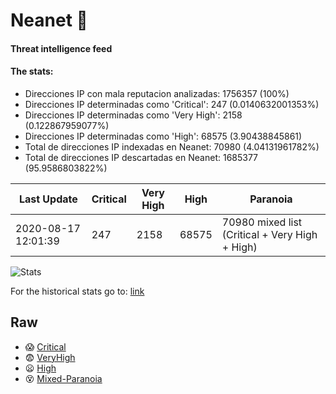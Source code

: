 # Neanet :hocho:
#### Threat intelligence feed
#### The stats:

- Direcciones IP con mala reputacion analizadas: 1756357 (100%)
- Direcciones IP determinadas como 'Critical':  247 (0.0140632001353%)
- Direcciones IP determinadas como 'Very High':  2158 (0.122867959077%)
- Direcciones IP determinadas como 'High':  68575 (3.90438845861)
- Total de direcciones IP indexadas en Neanet:  70980 (4.04131961782%)
- Total de direcciones IP descartadas en Neanet:  1685377 (95.9586803822%)

| Last Update | Critical | Very High | High | Paranoia |
| --- | --- | --- | --- | --- |
| 2020-08-17 12:01:39 | 247 | 2158 | 68575 | 70980 mixed list (Critical + Very High + High)|

![Stats](https://docs.google.com/spreadsheets/d/e/2PACX-1vSnaNMIXVabIpDJjufMlzH7poXnshF3mgd8Is1g9ytUEzVsP5my4Trn8f-xkoLLQ38xpL3HtmUexLo6/pubchart?oid=501124687&format=image)

For the historical stats go to: [link](/stats.csv)
## Raw
- :scream: [Critical](https://raw.githubusercontent.com/JavaGarcia/Neanet/master/blacklists/neanet_critical.txt)
- :fearful: [VeryHigh](https://raw.githubusercontent.com/JavaGarcia/Neanet/master/blacklists/neanet_veryHigh.txtt)
- :frowning: [High](https://raw.githubusercontent.com/JavaGarcia/Neanet/master/blacklists/neanet_high.txt)
- :dizzy_face: [Mixed-Paranoia](https://raw.githubusercontent.com/JavaGarcia/Neanet/master/blacklists/neanet_all.txt)






















































































































































































































































